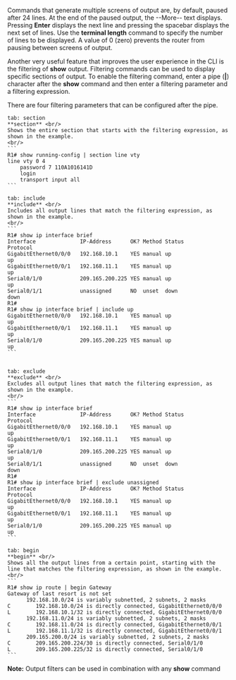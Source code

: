 Commands that generate multiple screens of output are, by default, paused after 24 lines. At the end of the paused output, the --More-- text displays. Pressing **Enter** displays the next line and pressing the spacebar displays the next set of lines. Use the **terminal length** command to specify the number of lines to be displayed. A value of 0 (zero) prevents the router from pausing between screens of output.

Another very useful feature that improves the user experience in the CLI is the filtering of **show** output. Filtering commands can be used to display specific sections of output. To enable the filtering command, enter a pipe (**|**) character after the **show** command and then enter a filtering parameter and a filtering expression.

There are four filtering parameters that can be configured after the pipe.

````tabs
tab: section
**section** <br/>
Shows the entire section that starts with the filtering expression, as shown in the example.
<br/>
```
R1# show running-config | section line vty
line vty 0 4
	password 7 110A1016141D
	login
	transport input all
```

tab: include
**include** <br/>
Includes all output lines that match the filtering expression, as shown in the example.
<br/>
```
R1# show ip interface brief
Interface              IP-Address      OK? Method Status                Protocol
GigabitEthernet0/0/0   192.168.10.1    YES manual up                    up
GigabitEthernet0/0/1   192.168.11.1    YES manual up                    up
Serial0/1/0            209.165.200.225 YES manual up                    up
Serial0/1/1            unassigned      NO  unset  down                  down
R1#
R1# show ip interface brief | include up
GigabitEthernet0/0/0   192.168.10.1    YES manual up                    up
GigabitEthernet0/0/1   192.168.11.1    YES manual up                    up
Serial0/1/0            209.165.200.225 YES manual up                    up
```


tab: exclude
**exclude** <br/>
Excludes all output lines that match the filtering expression, as shown in the example.
<br/>
```
R1# show ip interface brief
Interface              IP-Address      OK? Method Status                Protocol
GigabitEthernet0/0/0   192.168.10.1    YES manual up                    up
GigabitEthernet0/0/1   192.168.11.1    YES manual up                    up
Serial0/1/0            209.165.200.225 YES manual up                    up
Serial0/1/1            unassigned      NO  unset  down                  down
R1#
R1# show ip interface brief | exclude unassigned
Interface              IP-Address      OK? Method Status                Protocol
GigabitEthernet0/0/0   192.168.10.1    YES manual up                    up
GigabitEthernet0/0/1   192.168.11.1    YES manual up                    up
Serial0/1/0            209.165.200.225 YES manual up                    up
```

tab: begin
**begin** <br/>
Shows all the output lines from a certain point, starting with the line that matches the filtering expression, as shown in the example.
<br/>
```
R1# show ip route | begin Gateway
Gateway of last resort is not set
      192.168.10.0/24 is variably subnetted, 2 subnets, 2 masks
C        192.168.10.0/24 is directly connected, GigabitEthernet0/0/0
L        192.168.10.1/32 is directly connected, GigabitEthernet0/0/0
      192.168.11.0/24 is variably subnetted, 2 subnets, 2 masks
C        192.168.11.0/24 is directly connected, GigabitEthernet0/0/1
L        192.168.11.1/32 is directly connected, GigabitEthernet0/0/1
      209.165.200.0/24 is variably subnetted, 2 subnets, 2 masks
C        209.165.200.224/30 is directly connected, Serial0/1/0
L        209.165.200.225/32 is directly connected, Serial0/1/0
```
````
**Note:** Output filters can be used in combination with any **show** command
